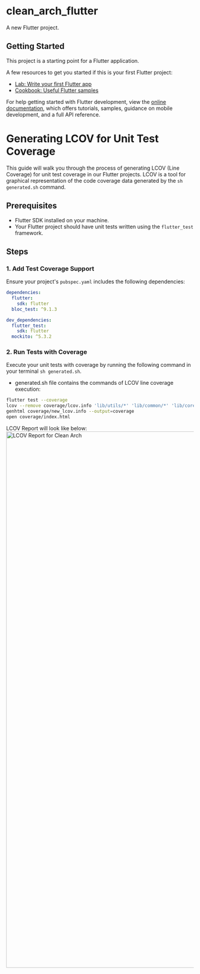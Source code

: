 # clean_arch_flutter

A new Flutter project.

## Getting Started

This project is a starting point for a Flutter application.

A few resources to get you started if this is your first Flutter project:

- [Lab: Write your first Flutter app](https://docs.flutter.dev/get-started/codelab)
- [Cookbook: Useful Flutter samples](https://docs.flutter.dev/cookbook)

For help getting started with Flutter development, view the
[online documentation](https://docs.flutter.dev/), which offers tutorials,
samples, guidance on mobile development, and a full API reference.

# Generating LCOV for Unit Test Coverage

This guide will walk you through the process of generating LCOV (Line Coverage) for unit test coverage in our Flutter projects. LCOV is a tool for graphical representation of the code coverage data generated by the `sh generated.sh` command.

## Prerequisites

- Flutter SDK installed on your machine.
- Your Flutter project should have unit tests written using the `flutter_test` framework.

## Steps

### 1. Add Test Coverage Support

Ensure your project's `pubspec.yaml` includes the following dependencies:

```yaml
dependencies:
  flutter:
    sdk: flutter
  bloc_test: ^9.1.3

dev_dependencies:
  flutter_test:
    sdk: flutter
  mockito: ^5.3.2
```

### 2. Run Tests with Coverage
Execute your unit tests with coverage by running the following command in your terminal `sh generated.sh`.
- generated.sh file contains the commands of LCOV line coverage execution:
```generated.sh
flutter test --coverage
lcov --remove coverage/lcov.info 'lib/utils/*' 'lib/common/*' 'lib/core/data/mapper/*' 'lib/core/domain/entities/*' 'lib/core/injector.dart' 'lib/network/base/*' 'lib/network/rest_constants.dart' 'lib/presenter/*' 'lib/provider/*' 'lib/network/entities/*' 'lib/network/client/*' 'lib/core/data/dto/*.g.dart' 'lib/core/domain/usecases/usecase_contracts.dart' 'lib/core/data/datasource/*' 'lib/main.dart' 'lib/controller/*' 'lib/core/dependency_injector.dart' 'lib/firebase_options.dart' -o coverage/new_lcov.info
genhtml coverage/new_lcov.info --output=coverage
open coverage/index.html
```

LCOV Report will look like below:
<img width="1436" alt="LCOV Report for Clean Arch" src="https://github.com/arun14aug/clean_arch_flutter/assets/6661995/8d974226-8398-492c-8c35-03c9cf1776e7">
